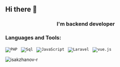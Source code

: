 ## Hi there 👋
<h3 align="center">I'm backend developer</h3>

### Languages and Tools:

<p align="left">

<code>![PHP](https://img.shields.io/badge/-Php-282a36?style=for-the-badge&logo=php&logoColor=47C5FB) </code>
<code>![Sql](https://img.shields.io/badge/-Sql-282a36?style=for-the-badge&logo=mysql&logoColor=00648B) </code>
<code>![JavaScript](https://img.shields.io/badge/-JavaScript-282a36?style=for-the-badge&logo=JavaScript&logoColor=E9D54D) </code>
<code>![Laravel](https://img.shields.io/badge/-Laravel-282a36?style=for-the-badge&logo=laravel&logoColor=E5D3FF) </code>
<code>![vue.js](https://img.shields.io/badge/-Vue-282a36?style=for-the-badge&logo=vue.js&logoColor=6296CC) </code>
</p>

<p align="left">

<img src="https://github-readme-stats.vercel.app/api/top-langs/?username=isakzhanov-r&layout=compact&theme=dracula" alt="isakzhanov-r" /> 
</p>

